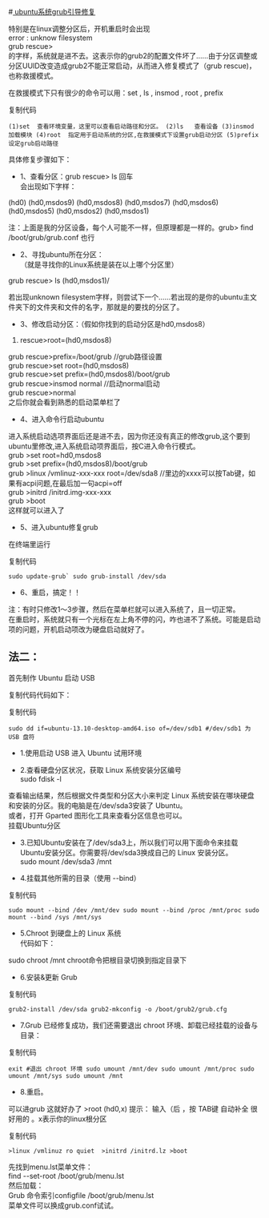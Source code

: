 ---
---



#[ ubuntu系统grub引导修复](https://juejin.cn/post/6844904201647046670)

特别是在linux调整分区后，开机重启时会出现  
error : unknow filesystem  
grub rescue>  
的字样，系统就是进不去。这表示你的grub2的配置文件坏了……由于分区调整或分区UUID改变造成grub2不能正常启动，从而进入修复模式了（grub rescue)，也称救援模式。

在救援模式下只有很少的命令可以用：set , ls , insmod , root , prefix

复制代码

`(1)set  查看环境变量，这里可以查看启动路径和分区。 (2)ls   查看设备 (3)insmod  加载模块 (4)root  指定用于启动系统的分区,在救援模式下设置grub启动分区 (5)prefix 设定grub启动路径`

具体修复步骤如下：

- 1、查看分区：grub rescue> ls 回车  
  会出现如下字样：

(hd0) (hd0,msdos9) (hd0,msdos8) (hd0,msdos7) (hd0,msdos6) (hd0,msdos5) (hd0,msdos2) (hd0,msdos1)

注：上面是我的分区设备，每个人可能不一样，但原理都是一样的。grub> find /boot/grub/grub.conf 也行

- 2、寻找ubuntu所在分区：  
  （就是寻找你的Linux系统是装在以上哪个分区里）

grub rescue> ls (hd0,msdos1)/

若出现unknown filesystem字样，则尝试下一个……若出现的是你的ubuntu主文件夹下的文件夹和文件的名字，那就是的要找的分区了。

- 3、修改启动分区：（假如你找到的启动分区是hd0,msdos8）
1. rescue>root=(hd0,msdos8)

grub rescue>prefix=/boot/grub //grub路径设置  
grub rescue>set root=(hd0,msdos8)  
grub rescue>set prefix=(hd0,msdos8)/boot/grub  
grub rescue>insmod normal //启动normal启动  
grub rescue>normal  
之后你就会看到熟悉的启动菜单栏了

- 4、进入命令行启动ubuntu

进入系统启动选项界面后还是进不去，因为你还没有真正的修改grub,这个要到ubuntu里修改,进入系统启动项界面后，按C进入命令行模式。  
grub >set root=hd0,msdos8  
grub >set prefix=(hd0,msdos8)/boot/grub  
grub >linux /vmlinuz-xxx-xxx root=/dev/sda8 //里边的xxxx可以按Tab键，如果有acpi问题,在最后加一句acpi=off  
grub >initrd /initrd.img-xxx-xxx  
grub >boot  
这样就可以进入了

- 5、进入ubuntu修复grub

在终端里运行

复制代码

``sudo update-grub` sudo grub-install /dev/sda``

- 6、重启，搞定！！

注：有时只修改1～3步骤，然后在菜单栏就可以进入系统了，且一切正常。  
在重启时，系统就只有一个光标在左上角不停的闪，咋也进不了系统。可能是启动项的问题，开机启动项改为硬盘启动就好了。

## 法二：

首先制作 Ubuntu 启动 USB

复制代码代码如下：

复制代码

`sudo dd if=ubuntu-13.10-desktop-amd64.iso of=/dev/sdb1 #/dev/sdb1 为 USB 盘符`

- 1.使用启动 USB 进入 Ubuntu 试用环境

- 2.查看硬盘分区状况，获取 Linux 系统安装分区编号  
  sudo fdisk -l

查看输出结果，然后根据文件类型和分区大小来判定 Linux 系统安装在哪块硬盘和安装的分区。我的电脑是在/dev/sda3安装了 Ubuntu。  
或者，打开 Gparted 图形化工具来查看分区信息也可以。  
挂载Ubuntu分区

- 3.已知Ubuntu安装在了/dev/sda3上，所以我们可以用下面命令来挂载Ubuntu安装分区。你需要将/dev/sda3换成自己的 Linux 安装分区。  
  sudo mount /dev/sda3 /mnt

- 4.挂载其他所需的目录（使用 --bind）

复制代码

`sudo mount --bind /dev /mnt/dev sudo mount --bind /proc /mnt/proc sudo mount --bind /sys /mnt/sys`

- 5.Chroot 到硬盘上的 Linux 系统  
  代码如下：

sudo chroot /mnt chroot命令把根目录切换到指定目录下

- 6.安装&更新 Grub

复制代码

`grub2-install /dev/sda grub2-mkconfig -o /boot/grub2/grub.cfg`

- 7.Grub 已经修复成功，我们还需要退出 chroot 环境、卸载已经挂载的设备与目录：

复制代码

`exit #退出 chroot 环境 sudo umount /mnt/dev sudo umount /mnt/proc sudo umount /mnt/sys sudo umount /mnt`

- 8.重启。

可以进grub 这就好办了 >root (hd0,x) 提示： 输入（后 ，按 TAB键 自动补全 很好用的 。x表示你的linux根分区

复制代码

`>linux /vmlinuz ro quiet  >initrd /initrd.lz >boot`

先找到menu.lst菜单文件：  
find --set-root /boot/grub/menu.lst  
然后加载：  
Grub 命令索引configfile /boot/grub/menu.lst  
菜单文件可以换成grub.conf试试。

